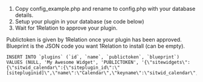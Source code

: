 1. Copy config_example.php and rename to config.php with your database details.
2. Setup your plugin in your database (se code below)
3. Wait for 1Relation to approve your plugin.


Publictoken is given by 1Relation once your plugin has been approved.
Blueprint is the JSON code you want 1Relation to install (can be empty).
```
INSERT INTO `plugins` (`id`, `name`, `publictoken`, `blueprint`) VALUES (NULL, 'My Awesome Widget', 'PUBLICTOKEN', '{\"sitewidgets\":{\"sitwid_calendar\":{\"siteplugin_id\":\"[sitepluginid]\",\"name\":\"Calendar\",\"keyname\":\"sitwid_calendar\",\"url\":\"https://plugins.1relation.com/Widgets/calendar/calendar.php\"}}}')
```